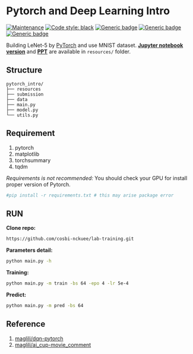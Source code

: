 # Pytorch and Deep Learning Intro

[![Maintenance](https://img.shields.io/badge/Maintained%3F-yes-green.svg)](https://GitHub.com/Naereen/StrapDown.js/graphs/commit-activity)
[![Code style: black](https://img.shields.io/badge/code%20style-black-000000.svg)](https://github.com/psf/black)
[![Generic badge](https://img.shields.io/badge/Model-passing-green.svg)](https://shields.io/)
[![Generic badge](https://img.shields.io/badge/Plotting-passing-green.svg)](https://shields.io/)
[![Generic badge](https://img.shields.io/badge/dataset-passing-green.svg)](https://shields.io/)

Building LeNet-5 by [PyTorch](https://pytorch.org/) and use MNIST dataset.
[**Jupyter notebook version**](./resources/mnist_tutorial.ipynb) and
[**PPT**](./resources/MNIST_TUTORIAL.pdf) are available in `resources/` folder.

## Structure

```text
pytorch_intro/
├── resources
├── submission
├── data
├── main.py
├── model.py
└── utils.py
```

## Requirement

1. pytorch
2. matplotlib
3. torchsummary
4. tqdm

*Requirements is not recommended:* You should check your GPU for install proper version of Pytorch.

```bash
#pip install -r requirements.txt # this may arise package error
```

## RUN

**Clone repo:**

```bash
https://github.com/cosbi-nckuee/lab-training.git
```

**Parameters detail:**

```bash
python main.py -h
```

**Training:**

```bash
python main.py -m train -bs 64 -epo 4 -lr 5e-4
```

**Predict:**

```bash
python main.py -m pred -bs 64
```

## Reference

1. [maglili/dqn-pytorch](https://github.com/maglili/dqn-pytorch)
2. [maglili/ai_cup-movie_comment](https://github.com/maglili/ai_cup-movie_comment)
